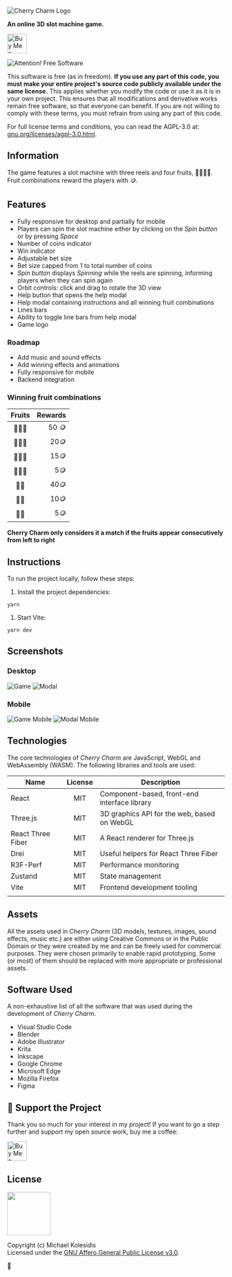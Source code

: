 ![Cherry Charm Logo](./public/images/logo.png)

**An online 3D slot machine game.**

<a href='https://ko-fi.com/michaelkolesidis' target='_blank'><img src='https://cdn.ko-fi.com/cdn/kofi1.png' style='border:0px;height:45px;' alt='Buy Me a Coffee at ko-fi.com' /></a>

![Attention! Free Software](./public/images/attention-free-software.png)

This software is free (as in freedom). **If you use any part of this code, you must make your entire project's source code publicly available under the same license.** This applies whether you modify the code or use it as it is in your own project. This ensures that all modifications and derivative works remain free software, so that everyone can benefit. If you are not willing to comply with these terms, you must refrain from using any part of this code.

For full license terms and conditions, you can read the AGPL-3.0 at: [gnu.org/licenses/agpl-3.0.html](https://www.gnu.org/licenses/agpl-3.0.html).

## Information

The game features a slot machine with three reels and four fruits, 🍒🍎🍌🍋. Fruit combinations reward the players with 🪙.

## Features

- Fully responsive for desktop and partially for mobile
- Players can spin the slot machine either by clicking on the _Spin button_ or by pressing _Space_
- Number of coins indicator
- Win indicator
- Adjustable bet size
- Bet size capped from 1 to total number of coins
- _Spin button_ displays _Spinning_ while the reels are spinning, informing players when they can spin again
- Orbit controls: click and drag to rotate the 3D view
- Help button that opens the help modal
- Help modal containing instructions and all winning fruit combinations
- Lines bars
- Ability to toggle line bars from help modal
- Game logo

### Roadmap

- Add music and sound effects
- Add winning effects and animations
- Fully responsive for mobile
- Backend integration

### Winning fruit combinations

| Fruits | Rewards |
| :----: | ------: |
| 🍒🍒🍒 |   50 🪙 |
| 🍎🍎🍎 |    20🪙 |
| 🍌🍌🍌 |    15🪙 |
| 🍋🍋🍋 |     5🪙 |
|  🍒🍒  |    40🪙 |
|  🍎🍎  |    10🪙 |
|  🍌🍌  |     5🪙 |

**Cherry Charm only considers it a match if the fruits appear consecutively from left to right**

## Instructions

To run the project locally, follow these steps:

1. Install the project dependencies:

```
yarn
```

1. Start Vite:

```
yarn dev
```

## Screenshots

### Desktop

![Game](./screenshots/game.png)
![Modal](./screenshots/modal.png)

### Mobile

![Game Mobile](./screenshots/game_mobile.png)
![Modal Mobile](./screenshots/modal_mobile.png)

## Technologies

The core technologies of _Cherry Charm_ are JavaScript, WebGL and WebAssembly (WASM). The following libraries and tools are used:

| Name              | License | Description                                  |
| ----------------- | :-----: | -------------------------------------------- |
| React             |   MIT   | Component-based, front-end interface library |
| Three.js          |   MIT   | 3D graphics API for the web, based on WebGL  |
| React Three Fiber |   MIT   | A React renderer for Three.js                |
| Drei              |   MIT   | Useful helpers for React Three Fiber         |
| R3F-Perf          |   MIT   | Performance monitoring                       |
| Zustand           |   MIT   | State management                             |
| Vite              |   MIT   | Frontend development tooling                 |
|                   |         |                                              |

## Assets

All the assets used in _Cherry Charm_ (3D models, textures, images, sound effects, music etc.) are either using Creative Commons  or in the Public Domain or they were created by me and can be freely used for commercial purposes. They were chosen primarily to enable rapid prototyping. Some (or most) of them should be replaced with more appropriate or professional assets.

## Software Used

A non-exhaustive list of all the software that was used during the development of _Cherry Charm_.

- Visual Studio Code
- Blender
- Adobe Illustrator
- Krita
- Inkscape
- Google Chrome
- Microsoft Edge
- Mozilla Firefox
- Figma

## 💖 Support the Project

Thank you so much for your interest in my project! If you want to go a step further and support my open source work, buy me a coffee:

<a href='https://ko-fi.com/michaelkolesidis' target='_blank'><img src='https://cdn.ko-fi.com/cdn/kofi1.png' style='border:0px;height:45px;' alt='Buy Me a Coffee at ko-fi.com' /></a>

## License

<a href="https://www.gnu.org/licenses/agpl-3.0.html"><img src="https://upload.wikimedia.org/wikipedia/commons/0/06/AGPLv3_Logo.svg" height="100px" /></a>

Copyright (c) Michael Kolesidis  
Licensed under the [GNU Affero General Public License v3.0](https://www.gnu.org/licenses/agpl-3.0.html).

🍒
